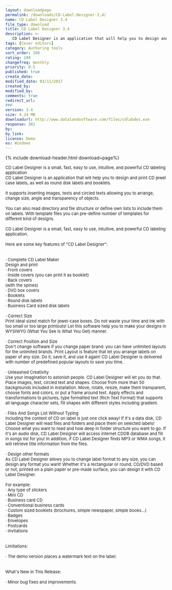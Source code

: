```yaml
---
layout: downloadpage
permalink: /downloads/CD-Label-Designer-3,4/
name: CD Label Designer 3.4
file_type: download
title: CD Label Designer 3.4
description: >-
   CD Label Designer is an application that will help you to design and print CD jewel case labels, as well as round disk labels and booklets.
tags: [Cover editors]
category: Authoring tools
sort_order: 100
rating: 100
changefreq: monthly
priority: 0.5
published: true
create_date: 
modified_date: 03/11/2017
created_by: 
modified_by: 
comments: true
redirect_url: 
### 
version: 3.4
size: 4.24 MB
downloadurl: http://www.datalandsoftware.com/files/cdlabdes.exe
response: 301
by: 
by_link: 
license: Demo
os: Windows
---
```


{% include download-header.html download=page%}

<p style="fix-download-text !important">
<p><font size="2">CD Label Designer is a small, fast, easy to use, intuitive, and powerful CD labeling application <br />
CD Label Designer is an application that will help you to design and print CD jewel case labels, as well as round disk labels and booklets. <br />
<br />
It supports inserting images, texts and circled texts allowing you to arrange, change size, angle and transparency of objects. <br />
<br />
You can also read directory and file structure or define own lists to include them on labels. With template files you can pre-define number of templates for different kind of designs. <br />
<br />
CD Label Designer is a small, fast, easy to use, intuitive, and powerful CD labeling application. <br />
<br />
Here are some key features of "CD Label Designer": <br />
<br />
<br />
· Complete CD Label Maker <br />
Design and print <br />
· Front covers <br />
· Inside covers (you can print it as booklet) <br />
· Back covers <br />
(with the spines) <br />
· DVD box covers <br />
· Booklets <br />
· Round disk labels <br />
· Business Card sized disk labels <br />
<br />
· Correct Size <br />
Print ideal sized match for jewel-case boxes. Do not waste your time and ink with too small or too large printouts! Let this software help you to make your designs in WYSIWYG (What You See Is What You Get) manner. <br />
<br />
· Correct Position and Size <br />
Don't change software if you change paper brand: you can have unlimited layouts for the unlimited brands. Print Layout is feature that let you arrange labels on paper of any size. Do it, save it, and use it again! CD Label Designer is delivered with number of predefined popular layouts to save you time. <br />
<br />
· Unleashed Creativity <br />
Use your imagination to astonish people. CD Label Designer will let you do that. Place images, text, circled text and shapes. Choose from more than 50 backgrounds included in installation. Move, rotate, resize, make them transparent, choose fonts and colors, or put a frame around text. Apply effects and transformations to pictures, type formatted text (Rich Text Format) that supports all language character sets, fill shapes with different styles including gradient. <br />
<br />
· Files And Songs List Without Typing <br />
Including the content of CD on label is just one click away! If it's a data disk, CD Label Designer will read files and folders and place them on selected labels! Choose what you want to read and how deep in folder structure you want to go. If it's an audio disk, CD Label Designer will access internet CDDB database and fill in songs list for you! In addition, if CD Label Designer finds MP3 or WMA songs, it will retrieve title information from the files. <br />
<br />
· Design other formats <br />
As CD Label Designer allows you to change label format to any size, you can design any format you want! Whether it's a rectangular or round, CD/DVD based or not, printed on a plain paper or pre-made surface, you can design it with CD Label Designer. <br />
<br />
For example: <br />
· Any type of stickers <br />
· Mini CD <br />
· Business card CD <br />
· Conventional business cards <br />
· Custom sized booklets (brochures, simple newspaper, simple books...) <br />
· Badges <br />
· Envelopes <br />
· Postcards <br />
· Invitations <br />
<br />
<br />
Limitations: <br />
<br />
· The demo version places a watermark text on the label. <br />
<br />
<br />
What's New in This Release: <br />
<br />
· Minor bug fixes and improvements.</font></p></p>
